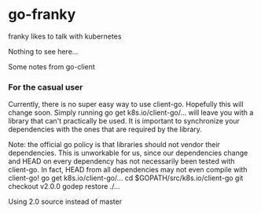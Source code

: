 # go-franky
franky likes to talk with kubernetes

Nothing to see here... 

Some notes from go-client
### For the casual user

Currently, there is no super easy way to use client-go. Hopefully this will change soon. Simply running go get k8s.io/client-go/... will leave you with a library that can't practically be used. It is important to synchronize your dependencies with the ones that are required by the library.

Note: the official go policy is that libraries should not vendor their dependencies. This is unworkable for us, since our dependencies change and HEAD on every dependency has not necessarily been tested with client-go. In fact, HEAD from all dependencies may not even compile with client-go!
go get k8s.io/client-go/...
cd $GOPATH/src/k8s.io/client-go
git checkout v2.0.0
godep restore ./...

Using 2.0 source instead of master
